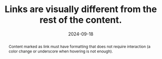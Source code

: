---
N: "135"
Rubrique: Links
title: Links are visually different from the rest of the content.
abstract: Content marked as link must have formatting that does not require interaction (a color change or underscore when hovering is not enough).
categories:
  - Links
agrege: O4135-E043
opquast: 4 135
indiceebook: "43"
description: Rule 043
before: "042"
weight: "043"
after: "044"
actif: "1"
layout: rules
date: 2024-09-18
tags:
  - Accessibility
  - Usability
objectif:
  - Allow to easily identify links along the text.
  - Improve the visibility and affordability of links.
  - Improve accessibility of content to readers with disabilities
Meo:
  - Hyperlinks may differ using CSS text color properties background, underscore, bold, border, font font, etc.
Controle:
  - In each content file&nbsp;:<ul><li>Identify the links provided along with the text;</li><li>Make sure these links differ visually from the rest of the text in which they are placed.</li><li>Please note that the links different by color represent a minimum contrast ratio of 3 to the surrounding text and that they are identifiable when hovering or focusing.</li></ul>
epubcheck: null
ace: null
humancheck: true
ReadiumGoToolkit: null
Source:
  - Opquast
Referentiel:
  - ""
steps:
  - Design
  - Development
---